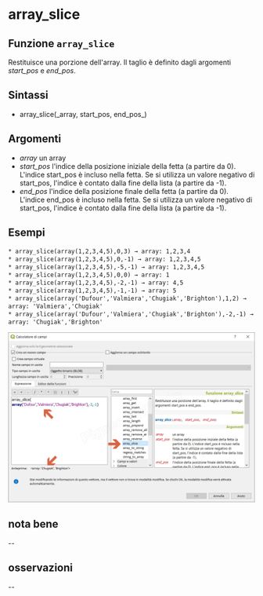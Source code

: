 # array\_slice

## Funzione `array_slice`

Restituisce una porzione dell'array. Il taglio è definito dagli argomenti _start\_pos_ e _end\_pos_.

## Sintassi

* array_slice\(\_array, start\_pos, end\_pos_\)

## Argomenti

* _array_ un array
* _start\_pos_ l'indice della posizione iniziale della fetta \(a partire da 0\). L'indice start\_pos è incluso nella fetta. Se si utilizza un valore negativo di start\_pos, l'indice è contato dalla fine della lista \(a partire da -1\).
* _end\_pos_ l'indice della posizione finale della fetta \(a partire da 0\). L'indice end\_pos è incluso nella fetta. Se si utilizza un valore negativo di start\_pos, l'indice è contato dalla fine della lista \(a partire da -1\).

## Esempi

```text
* array_slice(array(1,2,3,4,5),0,3) → array: 1,2,3,4
* array_slice(array(1,2,3,4,5),0,-1) → array: 1,2,3,4,5
* array_slice(array(1,2,3,4,5),-5,-1) → array: 1,2,3,4,5
* array_slice(array(1,2,3,4,5),0,0) → array: 1
* array_slice(array(1,2,3,4,5),-2,-1) → array: 4,5
* array_slice(array(1,2,3,4,5),-1,-1) → array: 5
* array_slice(array('Dufour','Valmiera','Chugiak','Brighton'),1,2) → array: 'Valmiera','Chugiak'
* array_slice(array('Dufour','Valmiera','Chugiak','Brighton'),-2,-1) → array: 'Chugiak','Brighton'
```

![](../../../.gitbook/assets/array_slice1%20%281%29.png)

## nota bene

--

## osservazioni

--

